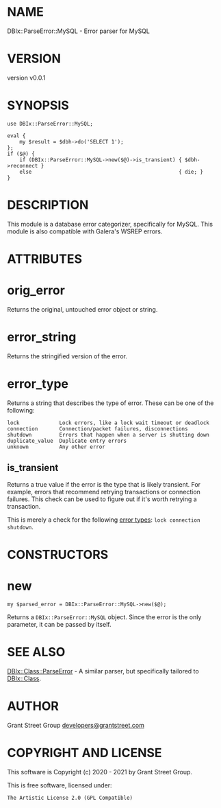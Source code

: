 # NAME

DBIx::ParseError::MySQL - Error parser for MySQL

# VERSION

version v0.0.1

# SYNOPSIS

    use DBIx::ParseError::MySQL;

    eval {
        my $result = $dbh->do('SELECT 1');
    };
    if ($@) {
        if (DBIx::ParseError::MySQL->new($@)->is_transient) { $dbh->reconnect }
        else                                                { die; }
    }

# DESCRIPTION

This module is a database error categorizer, specifically for MySQL. This module is also
compatible with Galera's WSREP errors.

# ATTRIBUTES

# orig\_error

Returns the original, untouched error object or string.

# error\_string

Returns the stringified version of the error.

# error\_type

Returns a string that describes the type of error.  These can be one of the following:

    lock             Lock errors, like a lock wait timeout or deadlock
    connection       Connection/packet failures, disconnections
    shutdown         Errors that happen when a server is shutting down
    duplicate_value  Duplicate entry errors
    unknown          Any other error

## is\_transient

Returns a true value if the error is the type that is likely transient.  For example,
errors that recommend retrying transactions or connection failures.  This check can be
used to figure out if it's worth retrying a transaction.

This is merely a check for the following [error types](#error_type):
`lock connection shutdown`.

# CONSTRUCTORS

# new

    my $parsed_error = DBIx::ParseError::MySQL->new($@);

Returns a `DBIx::ParseError::MySQL` object.  Since the error is the only parameter, it
can be passed by itself.

# SEE ALSO

[DBIx::Class::ParseError](https://metacpan.org/pod/DBIx%3A%3AClass%3A%3AParseError) - A similar parser, but specifically tailored to [DBIx::Class](https://metacpan.org/pod/DBIx%3A%3AClass).

# AUTHOR

Grant Street Group <developers@grantstreet.com>

# COPYRIGHT AND LICENSE

This software is Copyright (c) 2020 - 2021 by Grant Street Group.

This is free software, licensed under:

    The Artistic License 2.0 (GPL Compatible)
